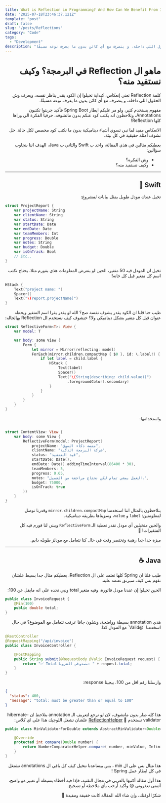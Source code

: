 ```yaml
---
title: What is Reflection in Programming? And How Can We Benefit From It?
date: "2025-07-18T23:46:37.121Z"
template: "post"
draft: false
slug: "/posts/Reflections"
category: "Code"
tags:
  - "Development"
description: "كبداية تخيلوا إن الكود يقدر يناظر نفسه، ويعرف وش الحقول اللي داخله، و يتصرف مع أي كائن بدون ما يعرف نوعه مسبقًا"
---
```



<div dir="rtl" align="right">


# ماهو ال Reflection في البرمجة؟ وكيف نستفيد منه؟ 

كلمة Reflection تعني إنعكاس، كبداية تخيلوا إن الكود يقدر يناظر نفسه، ويعرف وش الحقول اللي داخله، و يتصرف مع أي كائن بدون ما يعرف نوعه مسبقًا. 

مفهوم يستخدم كثير، ولو مر عليكم ايطار Spring Boot فأكيد جربتوا تكتبون Annotations، وتلاحظون انه يكتب كود عنكم بدون ماتشوفه، حرفيا الفكرة الي وراها كلها Reflection! 

الانعكاس مفيد لما نبي تسوي أشياء ديناميكية بدون ما نكتب كود مخصص لكل حالة. خل نشوف أمثلة حقيقية في كل بيئة.

بعطيكم مثالين في هذي المقالة، واحد ب Swift والثاني ب Java، الهدف اننا بنجاوب سؤالين:  
- وش الفكره؟  
- وكيف نستفيد منه؟ 

---

## Swift 🍎

تخيل عندك مودل طويل يمثل بيانات لمشروع:
<div dir="ltr" align="left">

```swift
struct ProjectReport {
    var projectName: String
    var clientName: String
    var status: String
    var startDate: Date
    var endDate: Date
    var teamMembers: Int
    var progress: Double
    var notes: String
    var budget: Double
    var isOnTrack: Bool
    // Etc..
}
```
</div>
تخيل ان المودل فيه 50 متغير، الحين لو بنعرض المعلومات هذي بفورم مثلا، يحتاج نكتب اسم كل متغير قبل كل خانه!
<div dir="ltr" align="left">

```swift
HStack {
    Text("project name: ")
    Spacer()
    Text("\(report.projectName)")
}
```
</div>

طيب حنا قلنا ان الكود يقدر يشوف نفسة صح؟ الله لو يقدر يقرا اسم المتغير ويحطه عنوان قبل كل متغير بشكل ديناميكي ولا؟ خنشوف كيف نستخدم ال Reflection بهالحاله:

<div dir="ltr" align="left">

```swift
struct ReflectiveForm<T>: View {
    var model: T

    var body: some View {
        Form {
            let mirror = Mirror(reflecting: model)
            ForEach(mirror.children.compactMap { $0 }, id: \.label!) { child in
                if let label = child.label {
                    HStack {
                        Text(label)
                        Spacer()
                        Text("\(String(describing: child.value))")
                            .foregroundColor(.secondary)
                    }
                }
            }
        }
    }
}
```
</div>

واستخدامها:

<div dir="ltr" align="left">

```swift

struct ContentView: View {
    var body: some View {
        ReflectiveForm(model: ProjectReport(
            projectName: "منصة ذكاء السوق",
            clientName: "شركة البرمجة الذكية",
            status: "قيد التنفيذ",
            startDate: Date(),
            endDate: Date().addingTimeInterval(86400 * 30),
            teamMembers: 5,
            progress: 0.65,
            notes: "العمل يمشي تمام لكن نحتاج مراجعة من العميل.",
            budget: 75000,
            isOnTrack: true
        ))
    }
}
```
</div>

بتلاحظون بالمثال اننا استخدمنا `mirror.children.compactMap` وقدرنا نوصل لمعلومتين: `label` و `value`، وسويناها بطريقه ديناميكية.

والحين متخيلين أي مودل نقدر نعطية الـ `ReflectiveForm` ويبني لنا فورم فيه كل المتغيرات! 🥳

ميزة جدا جدا رهيبة وتختصر وقت في حال كنا نتعامل مع مودلز طويله دايم.

---

## Java ☕️

طيب قلنا ان Spring كلها تعتمد على ال Reflection، بعطيكم مثال جدا بسيط علشان نفهم بس كيف سبرنق تعتمد عليه.

الحين تخيلوا إن عندنا مودل فاتورة، وفيه متغير total ونبي نحده على انه مايقل عن 100:

<div dir="ltr" align="left">

```java
public class InvoiceRequest {
    @Min(100)
    public double total;
}
```
</div>
هذي annotation بسيطة وواضحة، وشلون جافا عرفت تتعامل مع الموضوع؟ في حال اسخدمنا `@Valid` مع المودل كذا:

<div dir="ltr" align="left">

```java
@RestController
@RequestMapping("/api/invoice")
public class InvoiceController {

    @PostMapping
    public String submit(@RequestBody @Valid InvoiceRequest request) {
        return "✅ Total مستوفى الشروط: " + request.total;
    }
}
```
</div>

وارسلنا رقم اقل من 100، بيجينا response:

<div dir="ltr" align="left">

```json
{
  "status": 400,
  "message": "total: must be greater than or equal to 100"
}
```
</div>

هذا كله صار بدون مانشوف، لان لو نرجع لتعريف الـ annotation بنلاحظ ان hibernate-validator تستخدم 🔗 [ReflectionHelper](https://github.com/hibernate/hibernate-validator/blob/main/engine/src/main/java/org/hibernate/validator/internal/engine/ValidatorImpl.java)
 علشان تشغل اللوجيك هذا على اي كلاس:

<div dir="ltr" align="left">

```java
public class MinValidatorForDouble extends AbstractMinValidator<Double> {

    @Override
    protected int compare(Double number) {
        return NumberComparatorHelper.compare( number, minValue, InfinityNumberComparatorHelper.LESS_THAN );
    }
}
```
</div>


هذا مثال بس على ال min ، بس بيساعدنا نتخيل كيف كل باقي ال annotations تشتغل في كل ايطار عمل Spring ! 


هذا أول مقالة أكتبها بالعربي في مجال التقنية،
فإذا فيه أخطاء بسيطة أو تعبير مو واضح، أتمنى تعذروني 😅
وأكيد أرحب بأي ملاحظة أو تصحيح.

شكرًا لوقتك، وإن شاء الله المقالة كانت خفيفة ومفيدة 🥳


</div>
